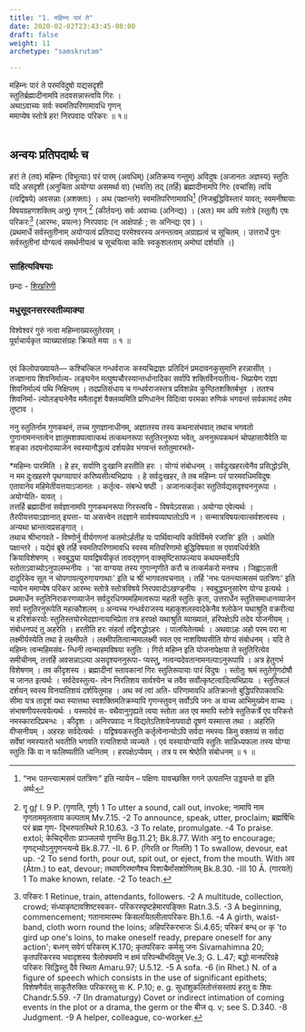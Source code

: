 ```yaml
---
title: "1. महिम्नः पारं ते"
date: 2020-02-02T23:43:45-08:00
draft: false
weight: 11
archetype: "samskrutam"

---
```







महिम्नः पारं ते परमविदुषो यद्यसदृशी <br/>
स्तुतिर्ब्रह्मादीनामपि तदवसन्नास्त्वयि गिरः । <br/>
अथाऽवाच्यः सर्वः स्वमतिपरिणामावधि गृणन् <br/>
ममाप्येष स्तोत्रे हर! निरपवादः परिकरः ॥ १॥ <br/><br/>

## अन्वयः प्रतिपदार्थः च

हर! ते (तव) महिम्नः (विभूत्याः) परं पारम् (अवधिम्) (अतिक्रम्य गन्तुम्) अविदुषः (अजानतः अज्ञस्य) स्तुतिः यदि असदृशी (अनुचिता अयोग्या असमर्था वा) (भवति) तद् (तर्हि) ब्रह्मादीनामपि गिरः (वचांसि) त्वयि (त्वद्विषये) अवसन्नाः (अशक्ताः) । अथ (पक्षान्तरे)  स्वमतिपरिणामावधि[^1] (निजबुद्धिविस्तारं यावत्; स्वमनीषायाः विषयग्रहणशक्तिम् अनु) गृणन् [^2] (कीर्तयन्) सर्वः अवाच्यः (अनिन्द्यः) । (अतः)  मम अपि स्तोत्रे (स्तुतौ) एषः परिकरः[^3] (आरम्भः, प्रयत्नः) निरपवादः (न आक्षेपार्हः ; सः अनिन्द्यः एव ) ।
<br/>
(प्रथमार्धे सर्वस्तुतीनाम् अयोग्यत्वं प्रतिपाद्य परमेश्वरस्य अनन्तत्वम् अग्राह्यत्वं च सूचितम् । उत्तरार्धे पुनः सर्वस्तुतीनां योग्यत्वं समर्थनीयत्वं च सूचयित्वा कविः स्वकुशलताम् अमोघां दर्शयति ।)



[^1]: “नभः पतन्त्यात्मसमं पतत्रिणः” इति न्यायेन  – पक्षिणः यावच्छक्ति गगने उत्पतन्ति उड्डयन्ते वा इति अर्थः
[^2]:  गॄ gr̥̄ I. 9 P. (गृणाति, गूर्ण) 1 To utter a sound, call out, invoke; नामापि नाम गृणताममृतत्वाय कल्पताम् Mv.7.15. -2 To announce, speak, utter, proclaim; ब्रह्मर्षिभिः परं ब्रह्म गृण- द्भिरुपतस्थिरे R.10.63. -3 To relate, promulgate. -4 To praise. extol; केचिद्भीताः प्राञ्जलयो गृणन्ति Bg.11.21; Bk.8.77. With अनु to encourage; गृणद्भ्योऽनुगृणन्त्यन्ये Bk.8.77. -II. 6 P. (गिरति or गिलति) 1 To swallow, devour, eat up. -2 To send forth, pour out, spit out, or eject, from the mouth. With अव (Ātm.) to eat, devour; तथावगिरमाणैश्च पिशाचैर्मांसशोणितम् Bk.8.30. -III 10 Ā. (गारयते) 1 To make known, relate. -2 To teach.
[^3]:  परिकरः 1 Retinue, train, attendants, followers. -2 A multitude, collection, crowd; संध्याकृष्टावशिष्टस्वकर- परिकरस्पृष्टहेमारपङ्क्तिः Ratn.3.5. -3 A beginning, commencement; गतानामारम्भः किसलयितलीलापरिकरः Bh.1.6. -4 A girth, waist-band, cloth worn round the loins; अहिपरिकरभाजः Śi.4.65; परिकरं बन्ध् or कृ 'to gird up one's loins, to make oneself ready, prepare oneself for any action'; बध्नन् सवेगं परिकरम् K.170; कृतपरिकरः कर्मसु जनः Śivamahimna 20; कृतपरिकरस्य भवादृशस्य त्रैलोक्यमपि न क्षमं परिपन्थीभवितुम् Ve.3; G. L.47; बद्धो मानपरिग्रहे परिकरः सिद्धिस्तु दैवे स्थिता Amaru.97; U.5.12. -5 A sofa. -6 (in Rhet.) N. of a figure of speech which consists in the use of significant epithets; विशेषणैर्यत् साकूतैरुक्तिः परिकरस्तु सः K. P.10; e. g. सुधांशुकलितोत्तंसस्तापं हरतु वः शिवः Chandr.5.59. -7 (In dramaturgy) Covet or indirect intimation of coming events in the plot or a drama, the germ or the बीज q. v; see S. D.340. -8 Judgment. -9 A helper, colleague, co-worker.

### साहित्यविषयाः 

छन्दः - [शिखरिणी](/sahitya-shaastra-parichaya/chandas-prakarana/08_shikharini/) 


### मधुसूदनसरस्वतीव्याक्या 

विश्वेश्वरं गुरुं नत्वा महिम्नाख्यस्तुतेरयम् । <br/>
पूर्वाचार्यकृत व्याख्यासंग्रहः क्रियते मया ॥ १ ॥ <br/><br/>


एवं किलोपाख्यायते— कश्चित्किल गन्धर्वराजः कस्यचिद्राज्ञः प्रतिदिनं प्रमदावनकुसुमानि हरन्नासीत् । तज्ज्ञानाय शिवनिर्माल्य- लङ्घनेन मत्पुष्पचौरस्यान्तर्धानादिका सर्वापि शक्तिर्विनयतीत्य- भिप्रायेण राज्ञा शिवनिर्माल्यं पथि निक्षिप्तम् । तदप्रतिसंधाय च गन्धर्वराजस्तत्र प्रविशन्नेव कुण्ठितशक्तिर्बभूव । ततश्च शिवनिर्मा- ल्योलङ्घनेनैव ममैतादृशं वैक्लव्यमिति प्रणिधानेन विदित्वा परमका रुणिकं भगवन्तं सर्वकामदं तमेव तुष्टाव ।

ननु स्तुतिर्नाम गुणकथनं, तच्च गुणज्ञानाधीनम्, अज्ञातस्य तस्य कथनासंभवात् तथाच भगवतो गुणानामनन्तत्वेन ज्ञातुमशक्यत्वात्कथं तत्कथनरूपा स्तुतिरनुरूपा भवेत्, अननुरूपकथनं चोपहासायैवेति या शङ्का तदपनोदव्याजेन स्वस्यानौद्धत्यं दर्शयन्नेव भगवन्तं स्तोतुमारभते-<br/>

*महिम्नः पारमिति । हे हर, सर्वाणि दुःखानि हरतीति हरः । योग्यं संबोधनम् । सर्वदुःखहरत्वेनैव प्रसिद्धोऽसि, न मम दुःखहरणे पृथग्व्यापारं करिष्यसीत्यभिप्रायः । हे सर्वदुःखहर, ते तब महिम्नः परं पारमवधिमविदुषः एतावानेव महिमेतीयत्तयाऽजानतः । कर्तृत्व- संबन्धे षष्ठी । अजानत्कर्तृका स्तुतिर्यद्यसदृश्यननुरूपा । अयोग्येति- यावत् । <br/>तत्तर्हि ब्रह्मादीनां सर्वज्ञानामपि गुणकथनरूपा गिरस्त्वयि - विषयेऽवसन्नाः। अयोग्या एवेत्यर्थः । तैरपीयत्तयाऽज्ञानात् इयत्ता- या असत्त्वेन तदज्ञाने सार्वश्यव्याघातोऽपि न । सन्मात्रविषयत्वात्सर्वशत्वस्य । अन्यथा भ्रान्तत्वप्रसङ्गात् । <br/>
 तथाच श्रीभागवते - विष्णोर्नु वीर्यगणनां कतमोऽर्हतीह यः पार्थिवान्यपि कविर्विममे रजांसि' इति । अथेति पक्षान्तरे । यद्येवं ब्रूषे तर्हि स्वमतिपरिणामावधि स्वस्य मतिपरिणामो बुद्धिविषयता स एवावधिर्यत्रेति क्रियाविशेषणम् । स्वबुद्ध्या यावद्विषयीकृतं तावद्गृणन् वाक्सृष्टिसाफल्याय कथयम्सर्वेऽपि स्तोताऽवाच्योऽनुपालम्भनीयः । 'सा वाग्यया तस्य गुणान्गृणीते करौ च तत्कर्मकरो मनश्च । जिह्वाऽसती दादुरिकेव सूत न चोपगायत्युरुगायगाथाः' इति च श्री भागवतवचनात् । तर्हि 'नभः पतन्त्यात्मसमं पतत्रिणः' इति न्यायेन ममाप्येष परिकर आरम्भः स्तोत्रे स्तोत्रविषये निरपवादोऽखण्डनीयः । स्वबुद्ध्यनुसारेण योग्य इत्यर्थः । प्रथमार्धेन स्तुतिनिराकरणव्याजेन सर्वदुरधिगममहिमत्वरूपा महती स्तुतिः कृता, उत्तरार्धेन स्तुतिसमाधानव्याजेन सर्वा स्तुतिरनुरूपेति महत्कौशलम् ॥ अन्यच्च गन्धर्वराजस्य महाकुशलस्वादेकेनैव श्लोकेन यथाश्रुति वक्ररीत्या च हरिशंकरयोः स्तुतिस्तयोरभेदज्ञानायाभिप्रेता तत्र हरपक्षे यथाश्रुति व्याख्यातं, हरिपक्षेऽपि तदेव योजनीयम् । संबोधनपदं तु अहरेति । हरतीति हरः संहर्ता तद्विरुद्धोऽहरः । पालयितेत्यर्थः । अथवाऽहः अहो परम परा मा लक्ष्मीर्यस्येति तथा हे लक्ष्मीपते । लक्ष्मीपतित्वान्ममालक्ष्मी स्वत एव नाशयिष्यसीति योग्यं संबोधनम् । यदि ते महिम्नः त्वन्महिमसंव- न्धिनी त्वन्माहमविषया स्तुतिः । गिरो महिम्न इति योजनापेक्षया ते स्तुतिरित्येव समीचीनम्, तत्तर्हि अवसन्नाऽल्पा असदृश्यननुरूपा- प्यस्तु, नत्वन्यदेवतानामनल्पाऽनुरूपापि । अत्र हेतुगर्भ विशेषणम् । तव कीदृशस्य । ब्रह्मादीनां स्तावकानां गिरः स्तुतिरूपायाः पारं विदुषः । स्तोतुः श्रमं स्तुतेर्गुणदोषौ च जानत इत्यर्थः । सर्वदेवस्तुत्य- त्वेन निरतिशय सार्वश्येन च तवैव सर्वोत्कृष्टत्वादित्यभिप्रायः । स्तुतिफलं दर्शयन् स्वस्य विनयातिशयं दर्शयितुमाह । अथ स्वं त्वां अति- परिणामावधि अतिक्रान्तो बुद्धिपरिपाकावधिः सीमा यत्र तादृशं यथा स्यात्तथा स्वशक्तिमतिक्रम्यापि गृणन्स्तुवन् सर्वोऽपि जनः अ वाच्य आभिमुख्येन वाच्यः । संभाषणीयस्त्वयेत्यर्थः । यस्मादेवं स- वथैवानुगृह्यते त्वया स्तोता अत एव ममापि स्तोत्रे स्तुतिकर्त्रे एप परिकरो नमस्कारादिप्रबन्धः । कीदृशः । अनिरपवादः न विद्यतेऽतिशयेनापवादो दूषणं यस्मात्स तथा । अहरिति वीप्सनीयम् । अहरहः सर्वदेत्यर्थः । यद्विषयकस्तुति कर्तृत्वेनान्योऽपि सर्वदा नमस्यः किमु वक्तव्यं स सर्वदा सर्वेषां नमस्यतरो भवतीति भगवति रत्यतिशयो व्यज्यते । एवं यस्यायोग्यापि स्तुतिः सान्निध्यफला तस्य योग्या स्तुतिः किं वा न फलिष्यतीति ध्वनितम् । हरपक्षेऽप्येवम् । तत्र प रम श्रेष्ठेति संबोधनम् ॥ १ ॥